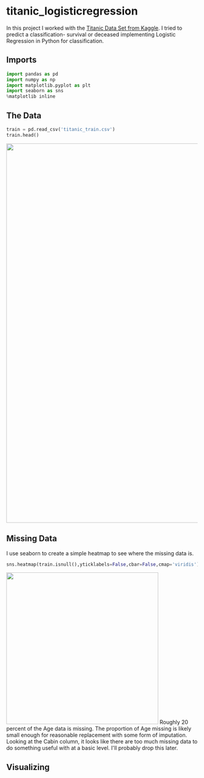 # titanic_logisticregression
In this project I worked with the [ Titanic Data Set from Kaggle](https://www.kaggle.com/c/titanic).
I tried to predict a classification- survival or deceased implementing Logistic Regression in Python for classification.
## Imports

```python
import pandas as pd
import numpy as np
import matplotlib.pyplot as plt
import seaborn as sns
%matplotlib inline
```

## The Data

```python
train = pd.read_csv('titanic_train.csv')
train.head()
```
<img src= "https://user-images.githubusercontent.com/66487971/88484963-3c6e2580-cf7b-11ea-89d8-36603e6cd48a.png" width = 1000>

## Missing Data
I use seaborn to create a simple heatmap to see where the missing data is.
```python
sns.heatmap(train.isnull(),yticklabels=False,cbar=False,cmap='viridis')
```
<img src= "https://user-images.githubusercontent.com/66487971/88485040-b8686d80-cf7b-11ea-902c-b0b164980c52.png" width = 400>
Roughly 20 percent of the Age data is missing. The proportion of Age missing is likely small enough for reasonable replacement with some form of imputation. Looking at the Cabin column, it looks like there are too much missing data to do something useful with at a basic level. I'll probably drop this later.

## Visualizing

```python
